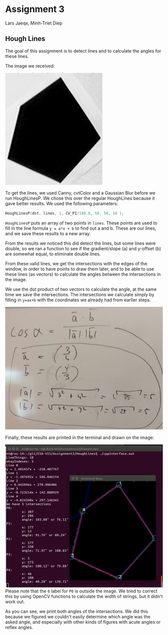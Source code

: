 # Assignment 3  
Lars Jaeqx, Minh-Triet Diep

## Hough Lines  

The goal of this assignment is to detect lines and to calculate the angles for these lines.

The image we received:

![input](./hough_input.jpg)

To get the lines, we used Canny, cvtColor and a Gaussian Blur before we run HoughLinesP. We chose this over the regular HoughLines because it gave better results. We used the following parameters:

```cpp
HoughLinesP(dst, lines, 1, CV_PI/180.0, 50, 50, 10 );
```

`HoughLinesP` puts an array of two points in `lines`. These points are used to fill in the line formula `y = a*x + b` to find out a and b. These are our lines, and we save these results to a new array.

From the results we noticed this did detect the lines, but some lines were double, so we ran a function to see if the gradient/slope (a) and y-offset (b) are somewhat equal, to eliminate double lines.

From these valid lines, we get the intersections with the edges of the window, in order to have points to draw them later, and to be able to use these lines (as vectors) to calculate the angles between the intersections in the image.

We use the dot product of two vectors to calculate the angle, at the same time we save the intersections. The intersections we calculate simply by filling in `y=ax+b` with the coordinates we already had from earlier steps.

![dot](./dot_prod.jpg)

Finally, these results are printed in the terminal and drawn on the image:

![res](./hough_term_res.png)  
Please note that the `0` label for `P0` is outside the image. We tried to correct this by using OpenCV functions to calculate the width of strings, but it didn't work out.

As you can see, we print both angles of the intersections. We did this because we figured we couldn't easily determine which angle was the asked angle, and especially with other kinds of figures with acute angles or reflex angles.
